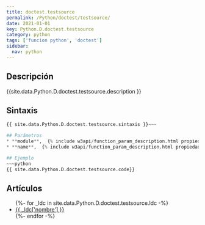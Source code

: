 ```yaml
---
title: doctest.testsource
permalink: /Python/doctest/testsource/
date: 2021-01-01
key: Python.D.doctest.testsource
category: python
tags: ['funcion python', 'doctest']
sidebar: 
  nav: python
---
```


## Descripción
{{site.data.Python.D.doctest.testsource.description }}

## Sintaxis
~~~python
{{ site.data.Python.D.doctest.testsource.sintaxis }}~~~

## Parámetros
* **module**,  {% include w3api/function_param_description.html propiedad=site.data.Python.D.doctest.testsource valor="module" %}
* **name**,  {% include w3api/function_param_description.html propiedad=site.data.Python.D.doctest.testsource valor="name" %}

## Ejemplo
~~~python
{{ site.data.Python.D.doctest.testsource.code}}
~~~

## Artículos
<ul>
{%- for _ldc in site.data.Python.D.doctest.testsource.ldc -%}
   <li>
       <a href="{{_ldc['url'] }}">{{ _ldc['nombre'] }}</a>
   </li>
{%- endfor -%}
</ul>
